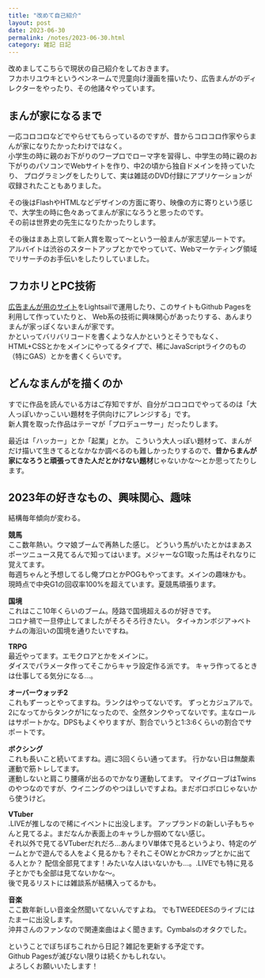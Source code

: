 ```yaml
---
title: "改めて自己紹介"
layout: post
date: 2023-06-30
permalink: /notes/2023-06-30.html
category: 雑記 日記
---
```


改めましてこちらで現状の自己紹介をしておきます。  
フカホリユウキというペンネームで児童向け漫画を描いたり、広告まんがのディレクターをやったり、その他諸々やっています。

## まんが家になるまで
一応コロコロなどでやらせてもらっているのですが、昔からコロコロ作家やらまんが家になりたかったわけではなく。  
小学生の時に親のお下がりのワープロでローマ字を習得し、中学生の時に親のお下がりのパソコンでWebサイトを作り、中2の頃から独自ドメインを持っていたり、
プログラミングをしたりして、実は雑誌のDVD付録にアプリケーションが収録されたこともありました。 

その後はFlashやHTMLなどデザインの方面に寄り、映像の方に寄りという感じで、大学生の時に色々あってまんが家になろうと思ったのです。  
その前は世界史の先生になりたかったりします。

その後はまあ上京して新人賞を取って〜という一般まんが家志望ルートです。  
アルバイトは渋谷のスタートアップとかでやっていて、Webマーケティング領域でリサーチのお手伝いをしたりしていました。


## フカホリとPC技術
[広告まんが用のサイト](https://admanga.rock54.net/)をLightsailで運用したり、このサイトもGithub Pagesを利用して作っていたりと、
Web系の技術に興味関心があったりする、あんまりまんが家っぽくないまんが家です。  
かといってバリバリコードを書くような人かというとそうでもなく、HTML+CSSとかをメインにやってるタイプで、稀にJavaScriptライクのもの（特にGAS）とかを書くくらいです。

## どんなまんがを描くのか
すでに作品を読んでいる方はご存知ですが、自分がコロコロでやってるのは「大人っぽいかっこいい題材を子供向けにアレンジする」です。  
新人賞を取った作品はテーマが「プロデューサー」だったりします。

最近は「ハッカー」とか「起業」とか。
こういう大人っぽい題材って、まんがだけ描いて生きてるとなかなか調べるのも難しかったりするので、**昔からまんが家になろうと頑張ってきた人だとかけない題材**じゃないかな〜とか思ってたりします。



## 2023年の好きなもの、興味関心、趣味
結構毎年傾向が変わる。

**競馬**  
ここ数年熱い。ウマ娘ブームで再熱した感じ。
どういう馬がいたとかはまあスポーツニュース見てるんで知ってはいます。メジャーなG1取った馬はそれなりに覚えてます。  
毎週ちゃんと予想してるし俺プロとかPOGもやってます。メインの趣味かも。
現時点で中央G1の回収率100%を超えています。夏競馬頑張ります。


**国境**  
これはここ10年くらいのブーム。陸路で国境超えるのが好きです。  
コロナ禍で一旦停止してましたがそろそろ行きたい。
タイ→カンボジア→ベトナムの海沿いの国境を通りたいですね。


**TRPG**  
最近やってます。エモクロアとかをメインに。  
ダイスでパラメータ作ってそこからキャラ設定作る派です。
キャラ作ってるときは仕事してる気分になる...。


**オーバーウォッチ2**  
これもずーっとやってますね。ランクはやってないです。
ずっとカジュアルで。  
2になってからタンクが1になったので、全然タンクやってないです。主なロールはサポートかな。DPSもよくやりますが、割合でいうと1:3:6くらいの割合でサポートです。


**ボクシング**  
これも長いこと続いてますね。週に3回くらい通ってます。
行かない日は無酸素運動で筋トレしてます。  
運動しないと肩こり腰痛が出るのでかなり運動してます。
マイグローブはTwinsのやつなのですが、ウイニングのやつほしいですよね。まだボロボロじゃないから使うけど。


**VTuber**  
.LIVEが推しなので稀にイベントに出没します。
アップランドの新しい子もちゃんと見てるよ。まだなんか表面上のキャラしか掴めてない感じ。  
それ以外で見てるVTuberだれだろ...あんまりV単体で見るというより、特定のゲームとかで遊んでる人をよく見るかも？それこそOWとかCRカップとかに出てる人とか？
配信全部見てます！みたいな人はいないかも...。.LIVEでも特に見る子とかでも全部は見てないかな〜。  
後で見るリストには雑談系が結構入ってるかも。


**音楽**  
ここ数年新しい音楽全然聞いてないんですよね。
でもTWEEDEESのライブにはたまーに出没します。  
沖井さんのファンなので関連楽曲はよく聞きます。Cymbalsのオタクでした。



ということでぼちぼちこれから日記？雑記を更新する予定です。  
Github Pagesが滅びない限りは続くかもしれない。  
よろしくお願いいたします！